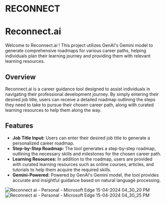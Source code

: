 # RECONNECT
# Reconnect.ai

Welcome to Reconnect.ai ! This project utilizes GenAI's Gemini model to generate comprehensive roadmaps for various career paths, helping individuals plan their learning journey and providing them with relevant learning resources.

## Overview

Reconnect.ai is a career guidance tool designed to assist individuals in navigating their professional development journey. By simply entering their desired job title, users can receive a detailed roadmap outlining the steps they need to take to pursue their chosen career path, along with curated learning resources to help them along the way.

## Features

- **Job Title Input:** Users can enter their desired job title to generate a personalized career roadmap.
- **Step-by-Step Roadmap:** The tool generates a step-by-step roadmap, outlining the necessary skills and milestones for the chosen career path.
- **Learning Resources:** In addition to the roadmap, users are provided with curated learning resources such as online courses, articles, and tutorials to help them acquire the required skills.
- **Gemini-Powered:** Powered by GenAI's Gemini model, the tool provides accurate and insightful guidance based on natural language processing.







![Reconnect ai - Personal - Microsoft​ Edge 15-04-2024 04_30_20 PM](https://github.com/swatibadola/RECONNECT/assets/116867384/7aad2b90-0770-4336-b031-dc955a1d92c7)
![Reconnect ai - Personal - Microsoft​ Edge 15-04-2024 04_30_25 PM](https://github.com/swatibadola/RECONNECT/assets/116867384/626a9c2b-58a7-4481-a8ac-995a75947708)
